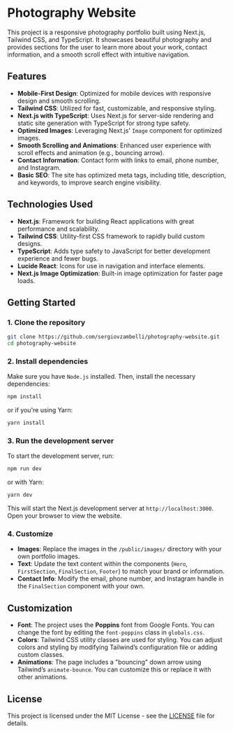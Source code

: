 
# Photography Website

This project is a responsive photography portfolio built using Next.js, Tailwind CSS, and TypeScript. It showcases beautiful photography and provides sections for the user to learn more about your work, contact information, and a smooth scroll effect with intuitive navigation.

## Features

- **Mobile-First Design**: Optimized for mobile devices with responsive design and smooth scrolling.
- **Tailwind CSS**: Utilized for fast, customizable, and responsive styling.
- **Next.js with TypeScript**: Uses Next.js for server-side rendering and static site generation with TypeScript for strong type safety.
- **Optimized Images**: Leveraging Next.js' `Image` component for optimized images.
- **Smooth Scrolling and Animations**: Enhanced user experience with scroll effects and animation (e.g., bouncing arrow).
- **Contact Information**: Contact form with links to email, phone number, and Instagram.
- **Basic SEO**: The site has optimized meta tags, including title, description, and keywords, to improve search engine visibility.

## Technologies Used

- **Next.js**: Framework for building React applications with great performance and scalability.
- **Tailwind CSS**: Utility-first CSS framework to rapidly build custom designs.
- **TypeScript**: Adds type safety to JavaScript for better development experience and fewer bugs.
- **Lucide React**: Icons for use in navigation and interface elements.
- **Next.js Image Optimization**: Built-in image optimization for faster page loads.

## Getting Started

### 1. Clone the repository

```bash
git clone https://github.com/sergiovzambelli/photography-website.git
cd photography-website
```

### 2. Install dependencies

Make sure you have `Node.js` installed. Then, install the necessary dependencies:

```bash
npm install
```

or if you're using Yarn:

```bash
yarn install
```

### 3. Run the development server

To start the development server, run:

```bash
npm run dev
```

or with Yarn:

```bash
yarn dev
```

This will start the Next.js development server at `http://localhost:3000`. Open your browser to view the website.

### 4. Customize

- **Images**: Replace the images in the `/public/images/` directory with your own portfolio images.
- **Text**: Update the text content within the components (`Hero`, `FirstSection`, `FinalSection`, `Footer`) to match your brand or information.
- **Contact Info**: Modify the email, phone number, and Instagram handle in the `FinalSection` component with your own.

## Customization

- **Font**: The project uses the **Poppins** font from Google Fonts. You can change the font by editing the `font-poppins` class in `globals.css`.
- **Colors**: Tailwind CSS utility classes are used for styling. You can adjust colors and styling by modifying Tailwind’s configuration file or adding custom classes.
- **Animations**: The page includes a "bouncing" down arrow using Tailwind’s `animate-bounce`. You can customize this or replace it with other animations.

## License

This project is licensed under the MIT License - see the [LICENSE](./LICENSE) file for details.
